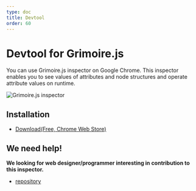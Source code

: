 ```yaml
---
type: doc
title: Devtool
order: 60
---
```


# Devtool for Grimoire.js

You can use Grimoire.js inspector on Google Chrome.
This inspector enables you to see values of attributes and node structures and operate attribute values on runtime.

![Grimoire.js inspector](https://i.gyazo.com/bdcabf661e27d9beb47c3342444ee3a0.png)

## Installation

* [Download(Free, Chrome Web  Store)](https://chrome.google.com/webstore/detail/grimoirejs-devtool/omimnfbmgdcigbdpehonlfbjhdajakhn)

## We need help!

**We looking for web designer/programmer interesting in contribution to this inspector.**

* [repository](https://github.com/GrimoireGL/grimoirejs-inspector)
